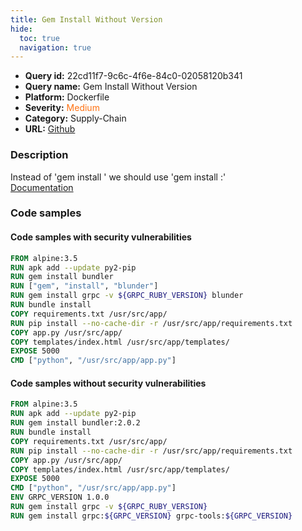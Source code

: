 ```yaml
---
title: Gem Install Without Version
hide:
  toc: true
  navigation: true
---
```


<style>
  .highlight .hll {
    background-color: #ff171742;
  }
  .md-content {
    max-width: 1100px;
    margin: 0 auto;
  }
</style>

-   **Query id:** 22cd11f7-9c6c-4f6e-84c0-02058120b341
-   **Query name:** Gem Install Without Version
-   **Platform:** Dockerfile
-   **Severity:** <span style="color:#ff7213">Medium</span>
-   **Category:** Supply-Chain
-   **URL:** [Github](https://github.com/Checkmarx/kics/tree/master/assets/queries/dockerfile/gem_install_without_version)

### Description
Instead of 'gem install ' we should use 'gem install :'<br>
[Documentation](https://docs.docker.com/develop/develop-images/dockerfile_best-practices/#run)

### Code samples
#### Code samples with security vulnerabilities
```dockerfile title="Positive test num. 1 - dockerfile file" hl_lines="3 4 5"
FROM alpine:3.5
RUN apk add --update py2-pip
RUN gem install bundler
RUN ["gem", "install", "blunder"]
RUN gem install grpc -v ${GRPC_RUBY_VERSION} blunder
RUN bundle install
COPY requirements.txt /usr/src/app/
RUN pip install --no-cache-dir -r /usr/src/app/requirements.txt
COPY app.py /usr/src/app/
COPY templates/index.html /usr/src/app/templates/
EXPOSE 5000
CMD ["python", "/usr/src/app/app.py"]

```


#### Code samples without security vulnerabilities
```dockerfile title="Negative test num. 1 - dockerfile file"
FROM alpine:3.5
RUN apk add --update py2-pip
RUN gem install bundler:2.0.2
RUN bundle install
COPY requirements.txt /usr/src/app/
RUN pip install --no-cache-dir -r /usr/src/app/requirements.txt
COPY app.py /usr/src/app/
COPY templates/index.html /usr/src/app/templates/
EXPOSE 5000
CMD ["python", "/usr/src/app/app.py"]
ENV GRPC_VERSION 1.0.0
RUN gem install grpc -v ${GRPC_RUBY_VERSION}
RUN gem install grpc:${GRPC_VERSION} grpc-tools:${GRPC_VERSION}

```
